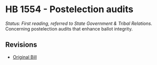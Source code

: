 # HB 1554 - Postelection audits
*Status: First reading, referred to State Government & Tribal Relations.*
Concerning postelection audits that enhance ballot integrity.

## Revisions
* [Original Bill](1/)